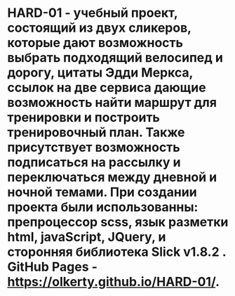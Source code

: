 # HARD-01 - учебный проект, состоящий из двух сликеров, которые дают возможность выбрать подходящий велосипед и дорогу, цитаты Эдди Меркса, ссылок на две сервиса дающие возможность найти маршрут для тренировки и построить тренировочный план. Также присутствует возможность подписаться на рассылку и переключаться между дневной и ночной темами. При создании проекта были использованны: препроцессор scss, язык разметки html, javaScript, JQuery, и сторонняя библиотека Slick v1.8.2 . GitHub Pages - https://olkerty.github.io/HARD-01/. 